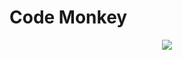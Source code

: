 # Code Monkey
<p align="center">
  <img src="https://media1.tenor.com/images/0ad7e4ac2dbe852fa8918a900833edd2/tenor.gif?itemid=5217864"></img>
</p>
